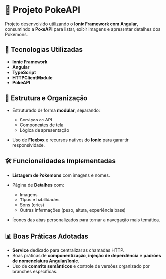 # 📖 Projeto PokeAPI

Projeto desenvolvido utilizando o **Ionic Framework com Angular**, consumindo a **PokeAPI** para listar, exibir imagens e apresentar detalhes dos Pokemons.

## 📌 Tecnologias Utilizadas
- **Ionic Framework**
- **Angular**
- **TypeScript**
- **HTTPClientModule**
- **PokeAPI**

## 📐 Estrutura e Organização

- Estruturado de forma **modular**, separando:
  - Serviços de API
  - Componentes de tela
  - Lógica de apresentação

- Uso de **Flexbox** e recursos nativos do **Ionic** para garantir responsividade.

## 🛠️ Funcionalidades Implementadas

- **Listagem de Pokemons** com imagens e nomes.
- Página de **Detalhes** com:
  - Imagens 
  - Tipos e habilidades
  - Sons (cries)
  - Outras informações (peso, altura, experiência base)

- Ícones das abas personalizados para tornar a navegação mais temática.

## 📊 Boas Práticas Adotadas

- **Service** dedicado para centralizar as chamadas HTTP.
- Boas práticas de **componentização**, **injeção de dependência** e **padrões de nomenclatura Angular/Ionic**.
- Uso de **commits semânticos** e controle de versões organizado por branches específicas.
